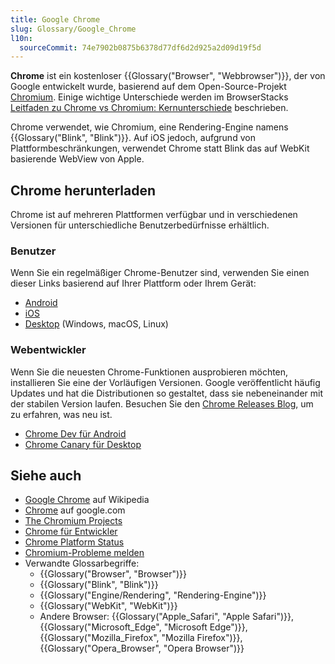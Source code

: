```yaml
---
title: Google Chrome
slug: Glossary/Google_Chrome
l10n:
  sourceCommit: 74e7902b0875b6378d77df6d2d925a2d09d19f5d
---
```


**Chrome** ist ein kostenloser {{Glossary("Browser", "Webbrowser")}}, der von Google entwickelt wurde, basierend auf dem Open-Source-Projekt [Chromium](https://www.chromium.org/). Einige wichtige Unterschiede werden im BrowserStacks [Leitfaden zu Chrome vs Chromium: Kernunterschiede](https://www.browserstack.com/guide/difference-between-chrome-and-chromium) beschrieben.

Chrome verwendet, wie Chromium, eine Rendering-Engine namens {{Glossary("Blink", "Blink")}}. Auf iOS jedoch, aufgrund von Plattformbeschränkungen, verwendet Chrome statt Blink das auf WebKit basierende WebView von Apple.

## Chrome herunterladen

Chrome ist auf mehreren Plattformen verfügbar und in verschiedenen Versionen für unterschiedliche Benutzerbedürfnisse erhältlich.

### Benutzer

Wenn Sie ein regelmäßiger Chrome-Benutzer sind, verwenden Sie einen dieser Links basierend auf Ihrer Plattform oder Ihrem Gerät:

- [Android](https://play.google.com/store/apps/details?id=com.android.chrome)
- [iOS](https://apps.apple.com/us/app/google-chrome/id535886823)
- [Desktop](https://www.google.com/chrome/) (Windows, macOS, Linux)

### Webentwickler

Wenn Sie die neuesten Chrome-Funktionen ausprobieren möchten, installieren Sie eine der Vorläufigen Versionen. Google veröffentlicht häufig Updates und hat die Distributionen so gestaltet, dass sie nebeneinander mit der stabilen Version laufen. Besuchen Sie den [Chrome Releases Blog](https://chromereleases.googleblog.com/), um zu erfahren, was neu ist.

- [Chrome Dev für Android](https://play.google.com/store/apps/details?id=com.chrome.dev)
- [Chrome Canary für Desktop](https://www.google.com/chrome/canary/)

## Siehe auch

- [Google Chrome](https://en.wikipedia.org/wiki/Google_Chrome) auf Wikipedia
- [Chrome](https://www.google.com/chrome/) auf google.com
- [The Chromium Projects](https://www.chromium.org/)
- [Chrome für Entwickler](https://developer.chrome.com/)
- [Chrome Platform Status](https://chromestatus.com/)
- [Chromium-Probleme melden](https://issues.chromium.org/issues)
- Verwandte Glossarbegriffe:
  - {{Glossary("Browser", "Browser")}}
  - {{Glossary("Blink", "Blink")}}
  - {{Glossary("Engine/Rendering", "Rendering-Engine")}}
  - {{Glossary("WebKit", "WebKit")}}
  - Andere Browser: {{Glossary("Apple_Safari", "Apple Safari")}}, {{Glossary("Microsoft_Edge", "Microsoft Edge")}}, {{Glossary("Mozilla_Firefox", "Mozilla Firefox")}}, {{Glossary("Opera_Browser", "Opera Browser")}}
